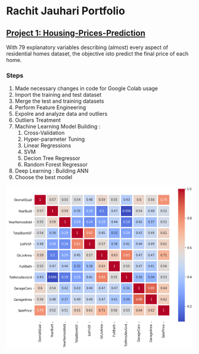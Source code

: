 # Rachit Jauhari Portfolio

## [Project 1: Housing-Prices-Prediction](https://github.com/rachitj/Housing-Prices-Prediction)
With 79 explanatory variables describing (almost) every aspect of residential homes dataset, the objective isto predict the final price of each home.
### Steps
1. Made necessary changes in code for Google Colab usage
2. Import the training and test dataset
3. Merge the test and training datasets
4. Perform Feature Engineering
5. Expolre and analyze data and outliers
6. Outliers Treatment
7. Machine Learning Model Building :
   1. Cross-Validation
   2. Hyper-parameter Tuning
   3. Linear Regressions
   4. SVM
   5. Decion Tree Regressor
   6. Random Forest Regressor
7. Deep Learning : Building ANN
8. Choose the best model

![](/housingPrices_corelation.png)

